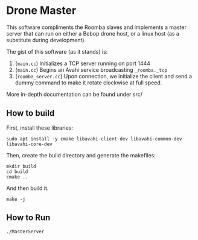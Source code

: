 # Drone Master

This software compliments the Roomba slaves and implements a master server that can run
on either a Bebop drone host, or a linux host (as a substitute during development).

The gist of this software (as it stands) is:

1) (`main.cc`) Initializes a TCP server running on port 1444
2) (`main.cc`) Begins an Avahi service broadcasting `_roomba._tcp`
3) (`roomba_server.cc`) Upon connection, we initialize the client and send a dummy
   command to make it rotate clockwise at full speed.

More in-depth documentation can be found under src/

## How to build

First, install these libraries:

```
sudo apt install -y cmake libavahi-client-dev libavahi-common-dev libavahi-core-dev
```

Then, create the build directory and generate the makefiles:

```
mkdir build
cd build
cmake ..
```

And then build it.

```
make -j
```

## How to Run

```
./MasterServer
```